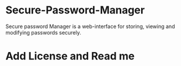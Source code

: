 # Secure-Password-Manager
Secure password Manager is a web-interface for storing, viewing and modifying passwords securely.
# Add License and Read me

